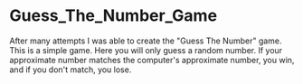# Guess_The_Number_Game

After many attempts I was able to create the "Guess The Number" game.
This is a simple game. Here you will only guess a random number.
If your approximate number matches the computer's approximate number, you win, and if you don't match, you lose.
